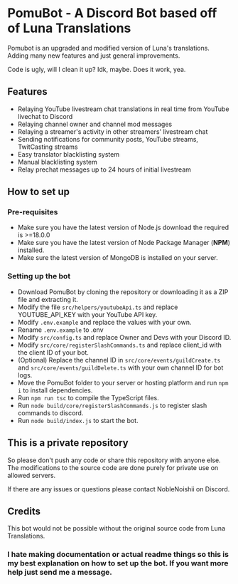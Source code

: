 # PomuBot - A Discord Bot based off of Luna Translations

Pomubot is an upgraded and modified version of Luna's translations. Adding many new features and just general
improvements.

Code is ugly, will I clean it up? Idk, maybe. Does it work, yea.

## Features

- Relaying YouTube livestream chat translations in real time from YouTube livechat to Discord
- Relaying channel owner and channel mod messages
- Relaying a streamer's activity in other streamers' livestream chat
- Sending notifications for community posts, YouTube streams, TwitCasting streams
- Easy translator blacklisting system
- Manual blacklisting system
- Relay prechat messages up to 24 hours of initial livestream


## How to set up
### Pre-requisites

* Make sure you have the latest version of Node.js download the required is >=18.0.0
* Make sure you have the latest version of Node Package Manager (**NPM**) installed.
* Make sure the latest version of MongoDB is installed on your server.

### Setting up the bot
* Download PomuBot by cloning the repository or downloading it as a ZIP file and extracting it.
* Modify the file `src/helpers/youtubeApi.ts` and replace YOUTUBE_API_KEY with your YouTube API key.
* Modify `.env.example` and replace the values with your own.
* Rename `.env.example` to .env
* Modify `src/config.ts` and replace Owner and Devs with your Discord ID.
* Modify `src/core/registerSlashCommands.ts` and replace client_id with the client ID of your bot.
* (Optional) Replace the channel ID in `src/core/events/guildCreate.ts` and `src/core/events/guildDelete.ts` with your
  own channel ID for bot logs.
* Move the PomuBot folder to your server or hosting platform and run `npm i` to install dependencies.
* Run `npm run tsc` to compile the TypeScript files.
* Run `node build/core/registerSlashCommands.js` to register slash commands to discord.
* Run `node build/index.js` to start the bot.

## This is a private repository

So please don't push any code or share this repository with anyone else.
The modifications to the source code are done purely for private use on allowed servers.

If there are any issues or questions please contact NobleNoishii on Discord.

## Credits
This bot would not be possible without the original source code from Luna Translations.

### I hate making documentation or actual readme things so this is my best explanation on how to set up the bot. If you want more help just send me a message.